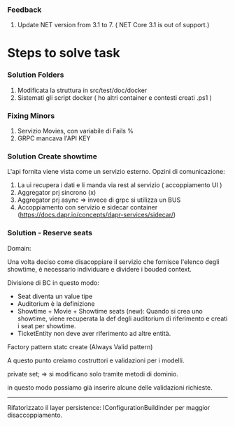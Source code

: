 ### Feedback

1. Update NET version from 3.1 to 7. ( NET Core 3.1 is out of support.)

# Steps to solve task

### Solution Folders

1. Modificata la struttura in src/test/doc/docker
2. Sistemati gli script docker ( ho altri container e contesti creati .ps1 )

### Fixing Minors

1. Servizio Movies, con variabile di Fails %
2. GRPC mancava l'API KEY


### Solution **Create showtime**

L'api fornita viene vista come un servizio esterno.
Opzini di comunicazione:
1. La ui recupera i dati e li manda via rest al servizio ( accoppiamento UI )
2. Aggregator prj sincrono (x)
3. Aggregator prj async => invece di grpc si utilizza un BUS
4. Accoppiamento con servizio e sidecar container (https://docs.dapr.io/concepts/dapr-services/sidecar/)


### Solution - **Reserve seats**

Domain:

Una volta deciso come disacoppiare il servizio che fornisce l'elenco degli showtime, è necessario individuare e dividere i bouded context.

Divisione di BC in questo modo:
- Seat diventa un value tipe
- Auditorium è la definizione
- Showtime + Movie + Showtime seats (new): Quando si crea uno showtime, viene recuperata la def degli auditorium di riferimento e creati i seat per showtime.
- TicketEntity non deve aver riferimento ad altre entità.

Factory pattern statc create (Always Valid pattern)

A questo punto creiamo costruttori e validazioni per i modelli.

 private set; => si modificano solo tramite metodi di dominio.

in questo modo possiamo già inserire alcune delle validazioni richieste.

-------

Rifatorizzato il layer persistence: IConfigurationBuildinder per maggior disaccoppiamento.
